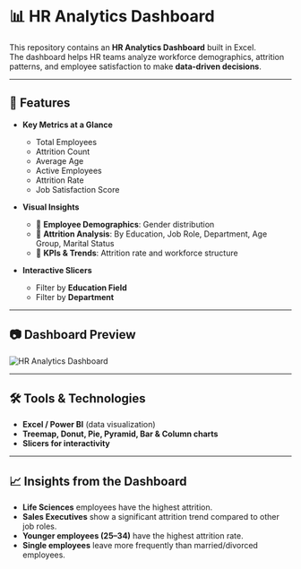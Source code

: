 # 📊 HR Analytics Dashboard

This repository contains an **HR Analytics Dashboard** built in Excel.  
The dashboard helps HR teams analyze workforce demographics, attrition patterns, and employee satisfaction to make **data-driven decisions**.

---

## 🚀 Features
- **Key Metrics at a Glance**
  - Total Employees
  - Attrition Count
  - Average Age
  - Active Employees
  - Attrition Rate
  - Job Satisfaction Score  

- **Visual Insights**
  - 📌 **Employee Demographics**: Gender distribution  
  - 📌 **Attrition Analysis**: By Education, Job Role, Department, Age Group, Marital Status  
  - 📌 **KPIs & Trends**: Attrition rate and workforce structure  

- **Interactive Slicers**
  - Filter by **Education Field**
  - Filter by **Department**

---

## 📷 Dashboard Preview
![HR Analytics Dashboard](./your-dashboard-image.png)

---

## 🛠 Tools & Technologies
- **Excel / Power BI** (data visualization)  
- **Treemap, Donut, Pie, Pyramid, Bar & Column charts**  
- **Slicers for interactivity**  

---

## 📈 Insights from the Dashboard
- **Life Sciences** employees have the highest attrition.  
- **Sales Executives** show a significant attrition trend compared to other job roles.  
- **Younger employees (25–34)** have the highest attrition rate.  
- **Single employees** leave more frequently than married/divorced employees.  

